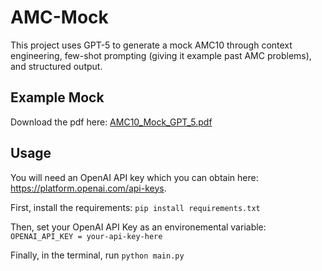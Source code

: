# AMC-Mock
This project uses GPT-5 to generate a mock AMC10 through context engineering, few-shot prompting (giving it example past AMC problems), and structured output.

## Example Mock
Download the pdf here: [AMC10_Mock_GPT_5.pdf](https://github.com/user-attachments/files/21675239/AMC10_Mock_GPT_5.1.pdf)

## Usage
You will need an OpenAI API key which you can obtain here: https://platform.openai.com/api-keys.

First, install the requirements:
```pip install requirements.txt```

Then, set your OpenAI API Key as an environemental variable:
```OPENAI_API_KEY = your-api-key-here```

Finally, in the terminal, run
```python main.py```
